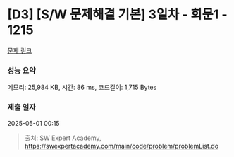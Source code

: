 # [D3] [S/W 문제해결 기본] 3일차 - 회문1 - 1215 

[문제 링크](https://swexpertacademy.com/main/code/problem/problemDetail.do?contestProbId=AV14QpAaAAwCFAYi) 

### 성능 요약

메모리: 25,984 KB, 시간: 86 ms, 코드길이: 1,715 Bytes

### 제출 일자

2025-05-01 00:15



> 출처: SW Expert Academy, https://swexpertacademy.com/main/code/problem/problemList.do